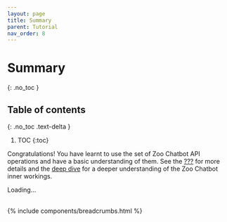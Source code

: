 ```yaml
---
layout: page
title: Summary
parent: Tutorial
nav_order: 8
---
```


# Summary
{: .no_toc }

## Table of contents
{: .no_toc .text-delta }

1. TOC
{:toc}

Congratulations! You have learnt to use the set of Zoo Chatbot API
operations and have a basic understanding of them. See the
[???](#intro-component::api-spec.adoc) for more details and the [deep
dive](#zoo-chatbot-deep-dive.adoc) for a deeper understanding of the Zoo
Chatbot inner workings.

Loading…

<br />
{% include components/breadcrumbs.html %}